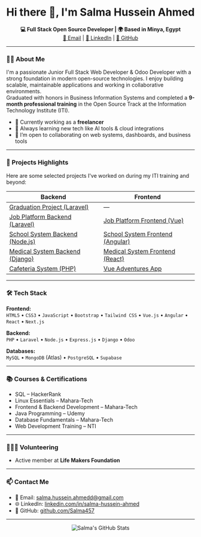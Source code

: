 <h1 align="center">Hi there 👋, I'm Salma Hussein Ahmed</h1>

<p align="center">
  <b>💻 Full Stack Open Source Developer | 🌍 Based in Minya, Egypt</b><br>
  <a href="mailto:salma.hussein.ahmedd@gmail.com">📧 Email</a> |
  <a href="https://www.linkedin.com/in/salma-hussein-ahmed/">💼 LinkedIn</a> |
  <a href="https://github.com/Salma457">🐙 GitHub</a>
</p>

---

### 👩‍💻 About Me

I'm a passionate Junior Full Stack Web Developer & Odoo Developer with a strong foundation in modern open-source technologies. I enjoy building scalable, maintainable applications and working in collaborative environments.  
Graduated with honors in Business Information Systems and completed a **9-month professional training** in the Open Source Track at the Information Technology Institute (ITI).

- 🔭 Currently working as a **freelancer**
- 🌱 Always learning new tech like AI tools & cloud integrations
- 👯 I’m open to collaborating on web systems, dashboards, and business tools

---

### 🚀 Projects Highlights

Here are some selected projects I've worked on during my ITI training and beyond:

| Backend | Frontend |
|--------|---------|
| [Graduation Project (Laravel)](https://github.com/Salma457/Graduation-Project-From-ITI-BackEnd.git) | — |
| [Job Platform Backend (Laravel)](https://github.com/Salma457/vue-laravel-projectBackend.git) | [Job Platform Frontend (Vue)](https://github.com/amira-ateya/vue-laravel-project.git) |
| [School System Backend (Node.js)](https://github.com/Salma457/School_System_Node.js.git) | [School System Frontend (Angular)](https://github.com/Salma457/Shcool_System.git) |
| [Medical System Backend (Django)](https://github.com/aliaa11/MedicalProject-React-Django-Backend.git) | [Medical System Frontend (React)](https://github.com/aliaa11/MedicalProject-React-Django-) |
| [Cafeteria System (PHP)](https://github.com/Salma457/php_project) | [Vue Adventures App](https://github.com/Salma457/Vue-Project) |

---

### 🛠️ Tech Stack

**Frontend:**  
`HTML5` • `CSS3` • `JavaScript` • `Bootstrap` • `Tailwind CSS` • `Vue.js` • `Angular` • `React` • `Next.js`  

**Backend:**  
`PHP` • `Laravel` • `Node.js` • `Express.js` • `Django` • `Odoo`  

**Databases:**  
`MySQL` • `MongoDB` (Atlas) • `PostgreSQL` • `Supabase`  

---

### 📚 Courses & Certifications

- SQL – HackerRank  
- Linux Essentials – Mahara-Tech  
- Frontend & Backend Development – Mahara-Tech  
- Java Programming – Udemy  
- Database Fundamentals – Mahara-Tech  
- Web Development Training – NTI  

---

### 🧑‍🤝‍🧑 Volunteering

- Active member at **Life Makers Foundation**

---

### 📫 Contact Me

- 📧 Email: [salma.hussein.ahmedd@gmail.com](mailto:salma.hussein.ahmedd@gmail.com)  
- 🌐 LinkedIn: [linkedin.com/in/salma-hussein-ahmed](https://www.linkedin.com/in/salma-hussein-ahmed/)  
- 🐙 GitHub: [github.com/Salma457](https://github.com/Salma457)

---

<p align="center">
  <img src="https://github-readme-stats.vercel.app/api?username=Salma457&show_icons=true&theme=radical" alt="Salma's GitHub Stats"/>
</p>
